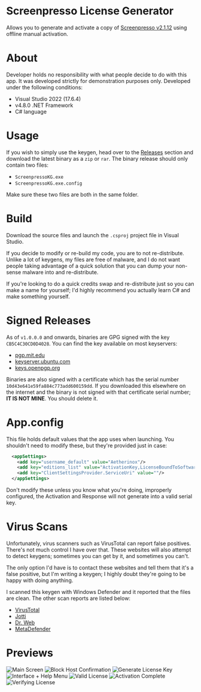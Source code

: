 # Screenpresso License Generator

Allows you to generate and activate a copy of [Screenpresso v2.1.12](https://screenpresso.com/) using offline manual activation.

# About

Developer holds no responsibility with what people decide to do with this app. It was developed strictly for demonstration purposes only.
Developed under the following conditions:

- Visual Studio 2022 (17.6.4)
- v4.8.0 .NET Framework
- C# language

# Usage

If you wish to simply use the keygen, head over to the [Releases](https://github.com/Aetherinox/ScreenpressoKeygen/releases) section and download the latest binary as a `zip` or `rar`. The binary release should only contain two files:

- `ScreenpressoKG.exe`
- `ScreenpressoKG.exe.config`

Make sure these two files are both in the same folder.

# Build

Download the source files and launch the `.csproj` project file in Visual Studio.

If you decide to modify or re-build my code, you are to not re-distribute. Unlike a lot of keygens, my files are free of malware, and I do not want people taking advantage of a quick solution that you can dump your non-sense malware into and re-distribute.

If you're looking to do a quick credits swap and re-distribute just so you can make a name for yourself; I'd highly recommend you actually learn C# and make something yourself.

# Signed Releases

As of `v1.0.0.0` and onwards, binaries are GPG signed with the key `CB5C4C30CD0D4028`. You can find the key available on most keyservers:

- [pgp.mit.edu](https://pgp.mit.edu/)
- [keyserver.ubuntu.com](keyserver.ubuntu.com)
- [keys.openpgp.org](https://keys.openpgp.org)

Binaries are also signed with a certificate which has the serial number `10d43e641e59fa884c773add600159dd`. If you downloaded this elsewhere on the internet and the binary is not signed with that certificate serial number; **IT IS NOT MINE**. You should delete it.

# App.config

This file holds default values that the app uses when launching. You shouldn't need to modify these, but they're provided just in case:

```xml
  <appSettings>
    <add key="username_default" value="Aetherinox"/>
    <add key="editions_list" value="ActivationKey,LicenseBoundToSoftwareName,LicenseBoundToHardDrive,LicenseCorporate,LicenseBoundToHardDrive2"/>
    <add key="ClientSettingsProvider.ServiceUri" value=""/>
  </appSettings>
```

Don't modify these unless you know what you're doing, improperly configured, the Activation and Response will not generate into a valid serial key.

# Virus Scans

Unfortunately, virus scanners such as VirusTotal can report false positives. There's not much control I have over that. These websites will also attempt to detect keygens; sometimes you can get by it, and sometimes you can't.

The only option I'd have is to contact these websites and tell them that it's a false positive, but I'm writing a keygen; I highly doubt they're going to be happy with doing anything.

I scanned this keygen with Windows Defender and it reported that the files are clean. The other scan reports are listed below:

- [VirusTotal](https://www.virustotal.com/gui/file/e88f80e4478733e444a0ac0eb71b882ff55c83f5401f84f77eeda825a87a4918)
- [Jotti](https://virusscan.jotti.org/en-US/filescanjob/lnnmr0o8zg)
- [Dr. Web](https://online192.drweb.com/cache/?i=91eac05dd9ee4d3cbbf03195589cceca)
- [MetaDefender](https://metadefender.opswat.com/results/file/bzIzMDcwOFdwLS00WE9fb1FkNjRqYjFSdjl0/regular/overview)

# Previews

![Main Screen](https://i.imgur.com/sNCXVle.png)
![Block Host Confirmation](https://i.imgur.com/ucWP4Hk.png)
![Generate License Key](https://i.imgur.com/gukUKPU.png)
![Interface + Help Menu](https://i.imgur.com/j2erqaA.png)
![Valid License](https://i.imgur.com/uVSX2CA.png)
![Activation Complete](https://i.imgur.com/vHIuhf8.png)
![Verifying License](https://i.imgur.com/QWIMaNd.png)
